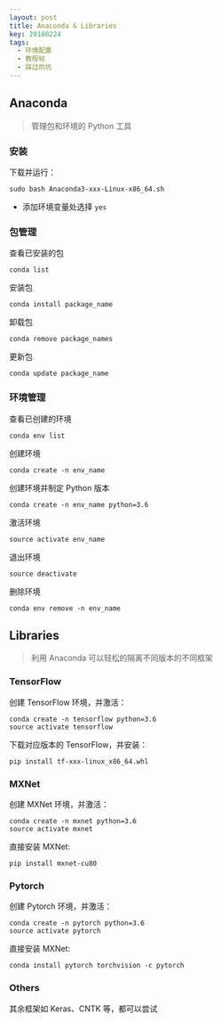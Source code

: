 ```yaml
---
layout: post
title: Anaconda & Libraries
key: 20180224
tags: 
  - 环境配置
  - 教程帖
  - 踩过的坑
---
```


## Anaconda
> 管理包和环境的 Python 工具

### 安装

下载并运行：
```
sudo bash Anaconda3-xxx-Linux-x86_64.sh
```
* 添加环境变量处选择 `yes`

### 包管理

查看已安装的包
```
conda list
```

安装包
```
conda install package_name
```

卸载包
```
conda remove package_names
```

更新包
```
conda update package_name
```

### 环境管理

查看已创建的环境
```
conda env list 
```

创建环境
```
conda create -n env_name
```

创建环境并制定 Python 版本
```
conda create -n env_name python=3.6
```

激活环境
```
source activate env_name
```

退出环境
```
source deactivate
```

删除环境
```
conda env remove -n env_name
```

## Libraries
> 利用 Anaconda 可以轻松的隔离不同版本的不同框架

### TensorFlow

创建 TensorFlow 环境，并激活：
```
conda create -n tensorflow python=3.6
source activate tensorflow
```

下载对应版本的 TensorFlow，并安装：
```
pip install tf-xxx-linux_x86_64.whl
```

### MXNet

创建 MXNet 环境，并激活：
```
conda create -n mxnet python=3.6
source activate mxnet
```

直接安装 MXNet:
```
pip install mxnet-cu80
```

### Pytorch

创建 Pytorch 环境，并激活：
```
conda create -n pytorch python=3.6
source activate pytorch
```

直接安装 MXNet:
```
conda install pytorch torchvision -c pytorch
```

### Others

其余框架如 Keras、CNTK 等，都可以尝试

